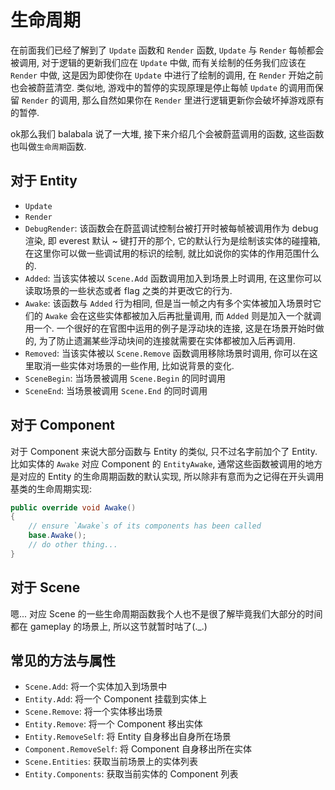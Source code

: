 # 生命周期

在前面我们已经了解到了 `Update` 函数和 `Render` 函数, `Update` 与 `Render` 每帧都会被调用,
对于逻辑的更新我们应在 `Update` 中做, 而有关绘制的任务我们应该在 `Render` 中做, 这是因为即使你在 `Update` 中进行了绘制的调用,
在 `Render` 开始之前也会被蔚蓝清空. 类似地, 游戏中的暂停的实现原理是停止每帧 `Update` 的调用而保留 `Render` 的调用,
那么自然如果你在 `Render` 里进行逻辑更新你会破坏掉游戏原有的暂停.  

ok那么我们 balabala 说了一大堆, 接下来介绍几个会被蔚蓝调用的函数, 这些函数也叫做`生命周期`函数.

## 对于 Entity

- `Update`
- `Render`
- `DebugRender`: 该函数会在蔚蓝调试控制台被打开时被每帧被调用作为 debug 渲染, 即 everest 默认 \~ 键打开的那个, 它的默认行为是绘制该实体的碰撞箱,
在这里你可以做一些调试用的标识的绘制, 就比如说你的实体的作用范围什么的.
- `Added`: 当该实体被以 `Scene.Add` 函数调用加入到场景上时调用, 在这里你可以读取场景的一些状态或者 flag 之类的并更改它的行为.
- `Awake`: 该函数与 `Added` 行为相同, 但是当一帧之内有多个实体被加入场景时它们的 `Awake` 会在这些实体都被加入后再批量调用, 而 `Added` 则是加入一个就调用一个.
一个很好的在官图中运用的例子是浮动块的连接, 这是在场景开始时做的, 为了防止遗漏某些浮动块间的连接就需要在实体都被加入后再调用.
- `Removed`: 当该实体被以 `Scene.Remove` 函数调用移除场景时调用, 你可以在这里取消一些实体对场景的一些作用, 比如说背景的变化.
- `SceneBegin`: 当场景被调用 `Scene.Begin` 的同时调用
- `SceneEnd`: 当场景被调用 `Scene.End` 的同时调用

## 对于 Component

对于 Component 来说大部分函数与 Entity 的类似, 只不过名字前加个了 Entity.
比如实体的 `Awake` 对应 Component 的 `EntityAwake`, 通常这些函数被调用的地方是对应的 Entity 的生命周期函数的默认实现,
所以除非有意而为之记得在开头调用基类的生命周期实现:
```cs title="MyInterestingEntity.cs"
public override void Awake()
{
    // ensure `Awake`s of its components has been called
    base.Awake();
    // do other thing...
}
```

## 对于 Scene

嗯... 对应 Scene 的一些生命周期函数我个人也不是很了解毕竟我们大部分的时间都在 gameplay 的场景上, 所以这节就暂时咕了(._.)

## 常见的方法与属性

- `Scene.Add`: 将一个实体加入到场景中
- `Entity.Add`: 将一个 Component 挂载到实体上
- `Scene.Remove`: 将一个实体移出场景
- `Entity.Remove`: 将一个 Component 移出实体
- `Entity.RemoveSelf`: 将 Entity 自身移出自身所在场景
- `Component.RemoveSelf`: 将 Component 自身移出所在实体
- `Scene.Entities`: 获取当前场景上的实体列表
- `Entity.Components`: 获取当前实体的 Component 列表
